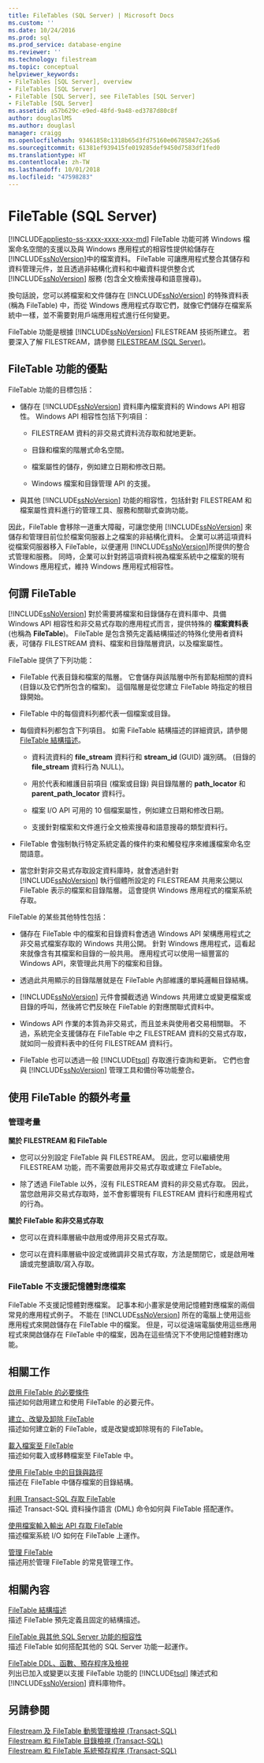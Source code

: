 ```yaml
---
title: FileTables (SQL Server) | Microsoft Docs
ms.custom: ''
ms.date: 10/24/2016
ms.prod: sql
ms.prod_service: database-engine
ms.reviewer: ''
ms.technology: filestream
ms.topic: conceptual
helpviewer_keywords:
- FileTables [SQL Server], overview
- FileTables [SQL Server]
- FileTable [SQL Server], see FileTables [SQL Server]
- FileTable [SQL Server]
ms.assetid: a57b629c-e9ed-48fd-9a48-ed3787d80c8f
author: douglaslMS
ms.author: douglasl
manager: craigg
ms.openlocfilehash: 93461858c1318b65d3fd75160e06785847c265a6
ms.sourcegitcommit: 61381ef939415fe019285def9450d7583df1fed0
ms.translationtype: HT
ms.contentlocale: zh-TW
ms.lasthandoff: 10/01/2018
ms.locfileid: "47598283"
---
```

# <a name="filetables-sql-server"></a>FileTable (SQL Server)
[!INCLUDE[appliesto-ss-xxxx-xxxx-xxx-md](../../includes/appliesto-ss-xxxx-xxxx-xxx-md.md)]
  FileTable 功能可將 Windows 檔案命名空間的支援以及與 Windows 應用程式的相容性提供給儲存在 [!INCLUDE[ssNoVersion](../../includes/ssnoversion-md.md)]中的檔案資料。 FileTable 可讓應用程式整合其儲存和資料管理元件，並且透過非結構化資料和中繼資料提供整合式 [!INCLUDE[ssNoVersion](../../includes/ssnoversion-md.md)] 服務 (包含全文檢索搜尋和語意搜尋)。  
  
 換句話說，您可以將檔案和文件儲存在 [!INCLUDE[ssNoVersion](../../includes/ssnoversion-md.md)] 的特殊資料表 (稱為 FileTable) 中，而從 Windows 應用程式存取它們，就像它們儲存在檔案系統中一樣，並不需要對用戶端應用程式進行任何變更。  
  
 FileTable 功能是根據 [!INCLUDE[ssNoVersion](../../includes/ssnoversion-md.md)] FILESTREAM 技術所建立。 若要深入了解 FILESTREAM，請參閱 [FILESTREAM &#40;SQL Server&#41;](../../relational-databases/blob/filestream-sql-server.md)。  
  
##  <a name="Goals"></a> FileTable 功能的優點  
 FileTable 功能的目標包括：  
  
-   儲存在 [!INCLUDE[ssNoVersion](../../includes/ssnoversion-md.md)] 資料庫內檔案資料的 Windows API 相容性。 Windows API 相容性包括下列項目：  
  
    -   FILESTREAM 資料的非交易式資料流存取和就地更新。  
  
    -   目錄和檔案的階層式命名空間。  
  
    -   檔案屬性的儲存，例如建立日期和修改日期。  
  
    -   Windows 檔案和目錄管理 API 的支援。  
  
-   與其他 [!INCLUDE[ssNoVersion](../../includes/ssnoversion-md.md)] 功能的相容性，包括針對 FILESTREAM 和檔案屬性資料進行的管理工具、服務和關聯式查詢功能。  
  
 因此，FileTable 會移除一道重大障礙，可讓您使用 [!INCLUDE[ssNoVersion](../../includes/ssnoversion-md.md)] 來儲存和管理目前位於檔案伺服器上之檔案的非結構化資料。 企業可以將這項資料從檔案伺服器移入 FileTable，以便運用 [!INCLUDE[ssNoVersion](../../includes/ssnoversion-md.md)]所提供的整合式管理和服務。 同時，企業可以針對將這項資料視為檔案系統中之檔案的現有 Windows 應用程式，維持 Windows 應用程式相容性。  
 
  
##  <a name="Description"></a> 何謂 FileTable  
 [!INCLUDE[ssNoVersion](../../includes/ssnoversion-md.md)] 對於需要將檔案和目錄儲存在資料庫中、具備 Windows API 相容性和非交易式存取的應用程式而言，提供特殊的 **檔案資料表**(也稱為 **FileTable**)。 FileTable 是包含預先定義結構描述的特殊化使用者資料表，可儲存 FILESTREAM 資料、檔案和目錄階層資訊，以及檔案屬性。  
  
 FileTable 提供了下列功能：  
  
-   FileTable 代表目錄和檔案的階層。 它會儲存與該階層中所有節點相關的資料 (目錄以及它們所包含的檔案)。 這個階層是從您建立 FileTable 時指定的根目錄開始。  
  
-   FileTable 中的每個資料列都代表一個檔案或目錄。  
  
-   每個資料列都包含下列項目。 如需 FileTable 結構描述的詳細資訊，請參閱 [FileTable 結構描述](../../relational-databases/blob/filetable-schema.md)。  
  
    -   資料流資料的 **file_stream** 資料行和 **stream_id** (GUID) 識別碼。 (目錄的 **file_stream** 資料行為 NULL)。  
  
    -   用於代表和維護目前項目 (檔案或目錄) 與目錄階層的 **path_locator** 和 **parent_path_locator** 資料行。  
  
    -   檔案 I/O API 可用的 10 個檔案屬性，例如建立日期和修改日期。  
  
    -   支援針對檔案和文件進行全文檢索搜尋和語意搜尋的類型資料行。  
  
-   FileTable 會強制執行特定系統定義的條件約束和觸發程序來維護檔案命名空間語意。  
  
-   當您針對非交易式存取設定資料庫時，就會透過針對 [!INCLUDE[ssNoVersion](../../includes/ssnoversion-md.md)] 執行個體所設定的 FILESTREAM 共用來公開以 FileTable 表示的檔案和目錄階層。 這會提供 Windows 應用程式的檔案系統存取。  
  
 FileTable 的某些其他特性包括：  
  
-   儲存在 FileTable 中的檔案和目錄資料會透過 Windows API 架構應用程式之非交易式檔案存取的 Windows 共用公開。 針對 Windows 應用程式，這看起來就像含有其檔案和目錄的一般共用。 應用程式可以使用一組豐富的 Windows API，來管理此共用下的檔案和目錄。  
  
-   透過此共用顯示的目錄階層就是在 FileTable 內部維護的單純邏輯目錄結構。  
  
-   [!INCLUDE[ssNoVersion](../../includes/ssnoversion-md.md)] 元件會攔截透過 Windows 共用建立或變更檔案或目錄的呼叫，然後將它們反映在 FileTable 的對應關聯式資料中。  
  
-   Windows API 作業的本質為非交易式，而且並未與使用者交易相關聯。 不過，系統完全支援儲存在 FileTable 中之 FILESTREAM 資料的交易式存取，就如同一般資料表中的任何 FILESTREAM 資料行。  
  
-   FileTable 也可以透過一般 [!INCLUDE[tsql](../../includes/tsql-md.md)] 存取進行查詢和更新。 它們也會與 [!INCLUDE[ssNoVersion](../../includes/ssnoversion-md.md)] 管理工具和備份等功能整合。  
  
##  <a name="additional"></a> 使用 FileTable 的額外考量  
  
###  <a name="DBA"></a> 管理考量  
 **關於 FILESTREAM 和 FileTable**  
  
-   您可以分別設定 FileTable 與 FILESTREAM。 因此，您可以繼續使用 FILESTREAM 功能，而不需要啟用非交易式存取或建立 FileTable。  
  
-   除了透過 FileTable 以外，沒有 FILESTREAM 資料的非交易式存取。 因此，當您啟用非交易式存取時，並不會影響現有 FILESTREAM 資料行和應用程式的行為。  
  
 **關於 FileTable 和非交易式存取**  
  
-   您可以在資料庫層級中啟用或停用非交易式存取。  
  
-   您可以在資料庫層級中設定或微調非交易式存取，方法是關閉它，或是啟用唯讀或完整讀取/寫入存取。  
   
###  <a name="memory"></a> FileTable 不支援記憶體對應檔案  
 FileTable 不支援記憶體對應檔案。 記事本和小畫家是使用記憶體對應檔案的兩個常見的應用程式例子。 不能在 [!INCLUDE[ssNoVersion](../../includes/ssnoversion-md.md)] 所在的電腦上使用這些應用程式來開啟儲存在 FileTable 中的檔案。 但是，可以從遠端電腦使用這些應用程式來開啟儲存在 FileTable 中的檔案，因為在這些情況下不使用記憶體對應功能。  
   
##  <a name="reltasks"></a> 相關工作  
 [啟用 FileTable 的必要條件](../../relational-databases/blob/enable-the-prerequisites-for-filetable.md)  
 描述如何啟用建立和使用 FileTable 的必要元件。  
  
 [建立、改變及卸除 FileTable](../../relational-databases/blob/create-alter-and-drop-filetables.md)  
 描述如何建立新的 FileTable，或是改變或卸除現有的 FileTable。  
  
 [載入檔案至 FileTable](../../relational-databases/blob/load-files-into-filetables.md)  
 描述如何載入或移轉檔案至 FileTable 中。  
  
 [使用 FileTable 中的目錄與路徑](../../relational-databases/blob/work-with-directories-and-paths-in-filetables.md)  
 描述在 FileTable 中儲存檔案的目錄結構。  
  
 [利用 Transact-SQL 存取 FileTable](../../relational-databases/blob/access-filetables-with-transact-sql.md)  
 描述 Transact-SQL 資料操作語言 (DML) 命令如何與 FileTable 搭配運作。  
  
 [使用檔案輸入輸出 API 存取 FileTable](../../relational-databases/blob/access-filetables-with-file-input-output-apis.md)  
 描述檔案系統 I/O 如何在 FileTable 上運作。  
  
 [管理 FileTable](../../relational-databases/blob/manage-filetables.md)  
 描述用於管理 FileTable 的常見管理工作。  
  
##  <a name="relcontent"></a> 相關內容  
 [FileTable 結構描述](../../relational-databases/blob/filetable-schema.md)  
 描述 FileTable 預先定義且固定的結構描述。  
  
 [FileTable 與其他 SQL Server 功能的相容性](../../relational-databases/blob/filetable-compatibility-with-other-sql-server-features.md)  
 描述 FileTable 如何搭配其他的 SQL Server 功能一起運作。  
  
 [FileTable DDL、函數、預存程序及檢視](../../relational-databases/blob/filetable-ddl-functions-stored-procedures-and-views.md)  
 列出已加入或變更以支援 FileTable 功能的 [!INCLUDE[tsql](../../includes/tsql-md.md)] 陳述式和 [!INCLUDE[ssNoVersion](../../includes/ssnoversion-md.md)] 資料庫物件。  

## <a name="see-also"></a>另請參閱
[Filestream 及 FileTable 動態管理檢視 (Transact-SQL)](../system-dynamic-management-views/filestream-and-filetable-dynamic-management-views-transact-sql.md)
<br>[Filestream 和 FileTable 目錄檢視 (Transact-SQL)](../system-catalog-views/filestream-and-filetable-catalog-views-transact-sql.md)
<br>[Filestream 和 FileTable 系統預存程序 (Transact-SQL)](../system-stored-procedures/filestream-and-filetable-system-stored-procedures.md)


  
  
